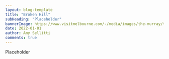 ```yaml
---
layout: blog-template
title: "Broken Hill"
subHeading: "Placeholder"
bannerImage: https://www.visitmelbourne.com/-/media/images/the-murray/things-to-do/nature-and-wildlife/mungo-national-park_mur_r_credit-roberto-seba_1438467_1600x900.jpg?ts=20151201580527&amp;c=product&amp;cw=1600&amp;ch=1200
date: 2022-01-01
author: Amy Sellitti
comments: true
---
```


Placeholder
